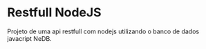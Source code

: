 # Restfull NodeJS

Projeto de uma api restfull com nodejs utilizando o banco de dados javacript NeDB.
